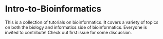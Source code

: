 # Intro-to-Bioinformatics
This is a collection of tutorials on bioinformatics. It covers a variety of topics on both the biology and informatics side of bioinformatics.
Everyone is invited to contribute! Check out first issue for some discussion.
